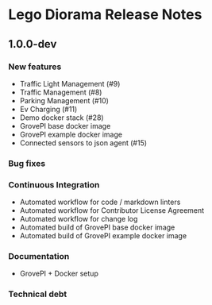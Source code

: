 # Lego Diorama Release Notes

## 1.0.0-dev

### New features

- Traffic Light Management (#9)
- Traffic Management (#8)
- Parking Management (#10)
- Ev Charging (#11)
- Demo docker stack (#28)
- GrovePI base docker image
- GrovePI example docker image
- Connected sensors to json agent (#15)

### Bug fixes

### Continuous Integration

- Automated workflow for code / markdown linters
- Automated workflow for Contributor License Agreement
- Automated workflow for change log
- Automated build of GrovePI base docker image
- Automated build of GrovePI example docker image

### Documentation

- GrovePI + Docker setup

### Technical debt
